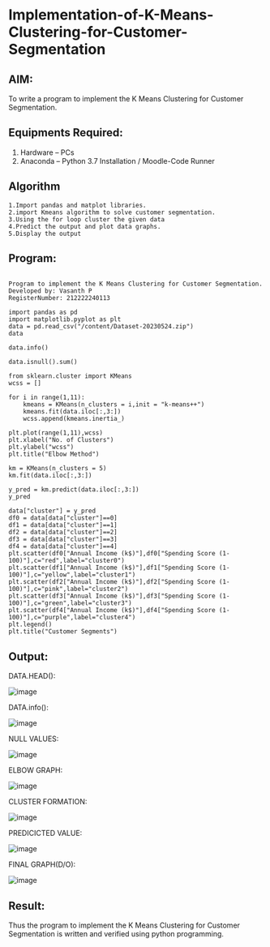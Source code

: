 # Implementation-of-K-Means-Clustering-for-Customer-Segmentation

## AIM:
To write a program to implement the K Means Clustering for Customer Segmentation.

## Equipments Required:
1. Hardware – PCs
2. Anaconda – Python 3.7 Installation / Moodle-Code Runner

## Algorithm

~~~
1.Import pandas and matplot libraries.
2.import Kmeans algorithm to solve customer segmentation.
3.Using the for loop cluster the given data
4.Predict the output and plot data graphs.
5.Display the output

~~~

## Program:
```

Program to implement the K Means Clustering for Customer Segmentation.
Developed by: Vasanth P 
RegisterNumber: 212222240113
```
```
import pandas as pd
import matplotlib.pyplot as plt
data = pd.read_csv("/content/Dataset-20230524.zip")
data

data.info()

data.isnull().sum()

from sklearn.cluster import KMeans
wcss = []

for i in range(1,11):
    kmeans = KMeans(n_clusters = i,init = "k-means++")
    kmeans.fit(data.iloc[:,3:])
    wcss.append(kmeans.inertia_)

plt.plot(range(1,11),wcss)
plt.xlabel("No. of Clusters")
plt.ylabel("wcss")
plt.title("Elbow Method")

km = KMeans(n_clusters = 5)
km.fit(data.iloc[:,3:])

y_pred = km.predict(data.iloc[:,3:])
y_pred

data["cluster"] = y_pred
df0 = data[data["cluster"]==0]
df1 = data[data["cluster"]==1]
df2 = data[data["cluster"]==2]
df3 = data[data["cluster"]==3]
df4 = data[data["cluster"]==4]
plt.scatter(df0["Annual Income (k$)"],df0["Spending Score (1-100)"],c="red",label="cluster0")
plt.scatter(df1["Annual Income (k$)"],df1["Spending Score (1-100)"],c="yellow",label="cluster1")
plt.scatter(df2["Annual Income (k$)"],df2["Spending Score (1-100)"],c="pink",label="cluster2")
plt.scatter(df3["Annual Income (k$)"],df3["Spending Score (1-100)"],c="green",label="cluster3")
plt.scatter(df4["Annual Income (k$)"],df4["Spending Score (1-100)"],c="purple",label="cluster4")
plt.legend()
plt.title("Customer Segments")
```



## Output:


DATA.HEAD():

![image](https://github.com/KathirvelAIDS/Implementation-of-K-Means-Clustering-for-Customer-Segmentation/assets/94911373/8a60f9cd-a5ca-43d9-aa27-5e8002bcfabd)



DATA.info():


![image](https://github.com/KathirvelAIDS/Implementation-of-K-Means-Clustering-for-Customer-Segmentation/assets/94911373/99555b1e-f1da-489f-8ade-3290c0bb0e18)




NULL VALUES:


![image](https://github.com/KathirvelAIDS/Implementation-of-K-Means-Clustering-for-Customer-Segmentation/assets/94911373/40ffa4dc-a7ba-4cd9-ad77-833b22885dc4)



ELBOW GRAPH:



![image](https://github.com/KathirvelAIDS/Implementation-of-K-Means-Clustering-for-Customer-Segmentation/assets/94911373/fd156d40-431c-42ce-872e-075698f48dd9)




CLUSTER FORMATION:



![image](https://github.com/KathirvelAIDS/Implementation-of-K-Means-Clustering-for-Customer-Segmentation/assets/94911373/c7b31969-c519-46d7-9264-4aa85bf9fea6)




PREDICICTED VALUE:


![image](https://github.com/KathirvelAIDS/Implementation-of-K-Means-Clustering-for-Customer-Segmentation/assets/94911373/11d8c3ee-9f34-49f6-9db5-2a941a7c137b)




FINAL GRAPH(D/O):




![image](https://github.com/KathirvelAIDS/Implementation-of-K-Means-Clustering-for-Customer-Segmentation/assets/94911373/4fde4b6a-c249-4539-8b45-065190526922)



## Result:
Thus the program to implement the K Means Clustering for Customer Segmentation is written and verified using python programming.
